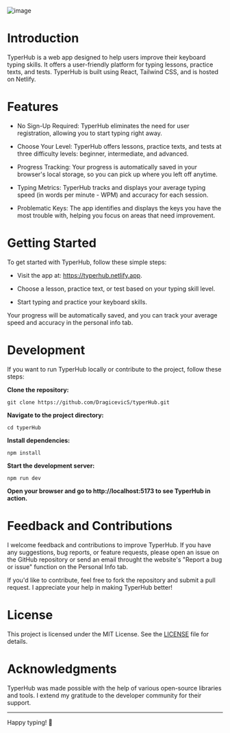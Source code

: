 ![image](https://github.com/DragicevicS/typerHub/assets/29329506/32ce395b-3a21-4d79-b17c-ae360da04bf8)

# Introduction

TyperHub is a web app designed to help users improve their keyboard typing skills. It offers a user-friendly platform for typing lessons, practice texts, and tests. TyperHub is built using React, Tailwind CSS, and is hosted on Netlify.

# Features

- No Sign-Up Required: TyperHub eliminates the need for user registration, allowing you to start typing right away.

- Choose Your Level: TyperHub offers lessons, practice texts, and tests at three difficulty levels: beginner, intermediate, and advanced.

- Progress Tracking: Your progress is automatically saved in your browser's local storage, so you can pick up where you left off anytime.

- Typing Metrics: TyperHub tracks and displays your average typing speed (in words per minute - WPM) and accuracy for each session.

- Problematic Keys: The app identifies and displays the keys you have the most trouble with, helping you focus on areas that need improvement.

# Getting Started

To get started with TyperHub, follow these simple steps:

- Visit the app at: https://typerhub.netlify.app.

- Choose a lesson, practice text, or test based on your typing skill level.

- Start typing and practice your keyboard skills.

Your progress will be automatically saved, and you can track your average speed and accuracy in the personal info tab.

# Development
If you want to run TyperHub locally or contribute to the project, follow these steps:

**Clone the repository:**

```git clone https://github.com/DragicevicS/typerHub.git```

**Navigate to the project directory:**

```cd typerHub```

**Install dependencies:**

```npm install```

**Start the development server:**

```npm run dev```

**Open your browser and go to http://localhost:5173 to see TyperHub in action.**

# Feedback and Contributions

I welcome feedback and contributions to improve TyperHub. If you have any suggestions, bug reports, or feature requests, please open an issue on the GitHub repository or send an email throught the website's "Report a bug or issue" function on the Personal Info tab.

If you'd like to contribute, feel free to fork the repository and submit a pull request. I appreciate your help in making TyperHub better!

# License

This project is licensed under the MIT License. See the [LICENSE](./LICENSE) file for details.

# Acknowledgments

TyperHub was made possible with the help of various open-source libraries and tools. I extend my gratitude to the developer community for their support.

_____________

Happy typing! 🚀
